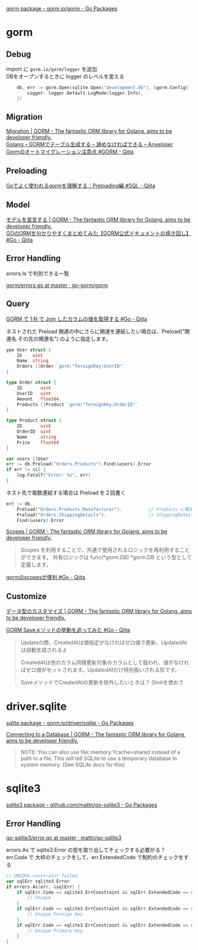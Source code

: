 

[gorm package - gorm.io/gorm - Go Packages](https://pkg.go.dev/gorm.io/gorm)  

# gorm

## Debug

import に `gorm.io/gorm/logger` を追加  
DBをオープンするときに logger のレベルを変える  

```go
	db, err := gorm.Open(sqlite.Open("development.db"), &gorm.Config{
		Logger: logger.Default.LogMode(logger.Info),
	})
```

## Migration

[Migration | GORM - The fantastic ORM library for Golang, aims to be developer friendly.](https://gorm.io/ja_JP/docs/migration.html)  
[Golang – GORMでテーブル生成する – 諦めなければできる – Anveloper](https://anveloper.com/2020/10/08/golang-gorm/)  
[Gormのオートマイグレーション注意点 #GORM - Qiita](https://qiita.com/sky0621/items/68e59d144cfad91f27fd)  

## Preloading

[Goでよく使われるgormを理解する：Preloading編 #SQL - Qiita](https://qiita.com/tsubasaozawa/items/ac5a8a515fe4f7a139b0)  

## Model

[モデルを宣言する | GORM - The fantastic ORM library for Golang, aims to be developer friendly.](https://gorm.io/ja_JP/docs/models.html)  
[GOのORMを分かりやすくまとめてみた【GORM公式ドキュメントの焼き回し】 #Go - Qiita](https://qiita.com/gold-kou/items/45a95d61d253184b0f33)  

## Error Handling

errors.Is で判別できる一覧

[gorm/errors.go at master · go-gorm/gorm](https://github.com/go-gorm/gorm/blob/master/errors.go)  

## Query

[GORM で 1:N で Join したカラムの値を取得する #Go - Qiita](https://qiita.com/zaneli@github/items/f22d57862d780a2a6ca9)  

ネストされた Preload
関連の中にさらに関連を連結したい場合は、Preload("関連名.その先の関連名") のように指定します。

```go
ype User struct {
    ID    uint
    Name  string
    Orders []Order `gorm:"foreignKey:UserID"`
}

type Order struct {
    ID       uint
    UserID   uint
    Amount   float64
    Products []Product `gorm:"foreignKey:OrderID"`
}

type Product struct {
    ID       uint
    OrderID  uint
    Name     string
    Price    float64
}
```

```go
var users []User
err := db.Preload("Orders.Products").Find(&users).Error
if err != nil {
    log.Fatalf("Error: %v", err)
}
```

ネスト先で複数連結する場合は Preload を２回書く
```go
err := db.
    Preload("Orders.Products.Manufacturer").          // Products に関連する Manufacturer
    Preload("Orders.ShippingDetails").                // ShippingDetails
    Find(&users).Error
```

[Scopes | GORM - The fantastic ORM library for Golang, aims to be developer friendly.](https://gorm.io/ja_JP/docs/scopes.html)  

> Scopes を利用することで、共通で使用されるロジックを再利用することができます。
> 共有ロジックは func(*gorm.DB) *gorm.DB という型として定義します。

[gormのscopesが便利 #Go - Qiita](https://qiita.com/gougyan/items/86f7da4d17a26752a08e)

## Customize

[データ型のカスタマイズ | GORM - The fantastic ORM library for Golang, aims to be developer friendly.](https://gorm.io/ja_JP/docs/data_types.html)  

[GORM Saveメソッドの挙動を追ってみた #Go - Qiita](https://qiita.com/yukiyoshimura/items/3d427ad7168d36a04055)  

> Updateの際、CreatedAtは値指定がなければゼロ値で更新、UpdatedAtは自動生成されるよ
> 
> CreatedAtは他のカラム同様更新対象のカラムとして扱われ、値がなければゼロ値がセットされます。UpdatedAtだけ特別扱いされる形です。
> 
> SaveメソッドでCreatedAtの更新を除外したいときは？
> Omitを使おう


# driver.sqlite

[sqlite package - gorm.io/driver/sqlite - Go Packages](https://pkg.go.dev/gorm.io/driver/sqlite)  

[Connecting to a Database | GORM - The fantastic ORM library for Golang, aims to be developer friendly.](https://gorm.io/docs/connecting_to_the_database.html#SQLite)  

> NOTE: You can also use file::memory:?cache=shared instead of a path to a file. This will tell SQLite to use a temporary database in system memory. (See SQLite docs for this)

# sqlite3

[sqlite3 package - github.com/mattn/go-sqlite3 - Go Packages](https://pkg.go.dev/github.com/mattn/go-sqlite3)  

## Error Handling

[go-sqlite3/error.go at master · mattn/go-sqlite3](https://github.com/mattn/go-sqlite3/blob/master/error.go)  

errors.As で sqlite3.Error の型を取り出してチェックする必要がる？  
err.Code で 大枠のチェックをして、err.ExtendedCode で制約のチェックをする  

```go
// UNIQUE constraint failed
var sqlErr sqlite3.Error
if errors.As(err, &sqlErr) {
    if sqlErr.Code == sqlite3.ErrConstraint && sqlErr.ExtendedCode == sqlite3.ErrConstraintUnique {
        // Unique 
    }
    if sqlErr.Code == sqlite3.ErrConstraint && sqlErr.ExtendedCode == sqlite3.ErrConstraintForeignKey {
        // Unique Foreign Key 
    }
    if sqlErr.Code == sqlite3.ErrConstraint && sqlErr.ExtendedCode == sqlite3.ErrConstraintPrimaryKey {
        // Unique Primary Key
    }
}
```
